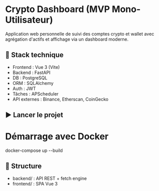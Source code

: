 # Crypto Dashboard (MVP Mono-Utilisateur)

Application web personnelle de suivi des comptes crypto et wallet avec agrégation d'actifs et affichage via un dashboard moderne.

## 🔧 Stack technique

- Frontend : Vue 3 (Vite)
- Backend : FastAPI
- DB : PostgreSQL
- ORM : SQLAlchemy
- Auth : JWT
- Tâches : APScheduler
- API externes : Binance, Etherscan, CoinGecko

## ▶️ Lancer le projet

# Démarrage avec Docker
docker-compose up --build

## 📁 Structure

- backend/ : API REST + fetch engine
- frontend/ : SPA Vue 3
